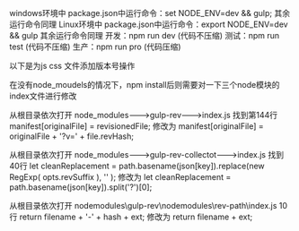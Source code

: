 windows环境中
    package.json中运行命令：set NODE_ENV=dev && gulp;
    其余运行命令同理
Linux环境中
    package.json中运行命令：export NODE_ENV=dev && gulp
    其余运行命令同理
开发：npm run dev   (代码不压缩)
测试：npm run test  (代码不压缩)
生产：npm run pro   (代码压缩)





以下是为js css 文件添加版本号操作

在没有node_moudels的情况下，npm install后则需要对一下三个node模块的index文件进行修改

从根目录依次打开 node_modules--->gulp-rev--->index.js 找到第144行 manifest[originalFile] = revisionedFile; 修改为 manifest[originalFile] = originalFile + '?v=' + file.revHash;

从根目录依次打开 node_modules--->gulp-rev-collectot--->index.js 找到40行 let cleanReplacement = path.basename(json[key]).replace(new RegExp( opts.revSuffix ), '' ); 修改为 let cleanReplacement = path.basename(json[key]).split('?')[0];

从根目录依次打开 nodemodules\gulp-rev\nodemodules\rev-path\index.js 10行 return filename + '-' + hash + ext; 修改为 return filename + ext;